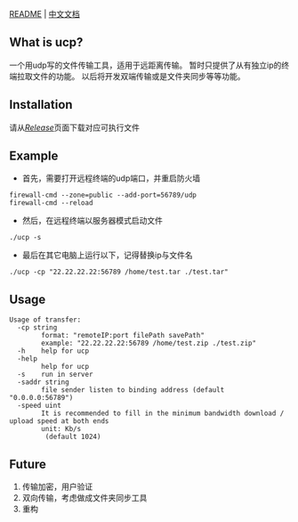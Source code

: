 [README](https://github.com/XiaCo/ucp/blob/master/README.md) | [中文文档](https://github.com/XiaCo/ucp/blob/master/README.zh.md)

What is ucp?
---
一个用udp写的文件传输工具，适用于远距离传输。
暂时只提供了从有独立ip的终端拉取文件的功能。
以后将开发双端传输或是文件夹同步等等功能。

Installation
---
请从[*Release*](https://github.com/XiaCo/ucp/releases)页面下载对应可执行文件

Example
---
+ 首先，需要打开远程终端的udp端口，并重启防火墙
```
firewall-cmd --zone=public --add-port=56789/udp
firewall-cmd --reload
```
+ 然后，在远程终端以服务器模式启动文件
```
./ucp -s
```
+ 最后在其它电脑上运行以下，记得替换ip与文件名
```
./ucp -cp "22.22.22.22:56789 /home/test.tar ./test.tar"
```

Usage
---
```
Usage of transfer:
  -cp string
        format: "remoteIP:port filePath savePath"
        example: "22.22.22.22:56789 /home/test.zip ./test.zip"
  -h    help for ucp
  -help
        help for ucp
  -s    run in server
  -saddr string
        file sender listen to binding address (default "0.0.0.0:56789")
  -speed uint
        It is recommended to fill in the minimum bandwidth download / upload speed at both ends
        unit: Kb/s
         (default 1024)
```

Future
---
1. 传输加密，用户验证
2. 双向传输，考虑做成文件夹同步工具
3. 重构